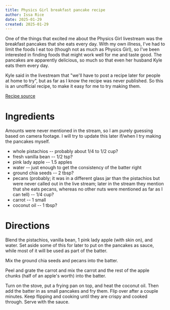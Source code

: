```yaml
---
title: Physics Girl breakfast pancake recipe
author: Issa Rice
date: 2025-01-29
created: 2025-01-29
---
```


One of the things that excited me about the Physics Girl livestream was the breakfast pancakes that she eats every day. With my own illness, I've had to limit the foods I eat too (though not as much as Physics Girl), so I've been interested in finding foods that might work well for me and taste good. The pancakes are apparently delicious, so much so that even her husband Kyle eats them every day.

Kyle said in the livestream that "we'll have to post a recipe later for people at home to try", but as far as I know the recipe was never published. So this is an unofficial recipe, to make it easy for me to try making them.

[Recipe source](https://www.youtube.com/watch?v=v8HWt9g4L0k&t=14m15s)

# Ingredients

Amounts were never mentioned in the stream, so I am purely guessing based on camera footage. I will try to update this later if/when I try making the pancakes myself.

- whole pistachios -- probably about 1/4 to 1/2 cup?
- fresh vanilla bean -- 1/2 tsp?
- pink lady apple -- 1.5 apples
- water -- just enough to get the consistency of the batter right
- ground chia seeds -- 2 tbsp?
- pecans (probably; it was in a different glass jar than the pistachios but were never called out in the live stream; later in the stream they mention that she eats pecans, whereas no other nuts were mentioned as far as I can tell) -- 1/4 cup?
- carrot -- 1 small
- coconut oil -- 1 tbsp?

# Directions

Blend the pistachios, vanilla bean, 1 pink lady apple (with skin on), and water. Set aside some of this for later to put on the pancakes as sauce, while most of it will be used as part of the batter.

Mix the ground chia seeds and pecans into the batter.

Peel and grate the carrot and mix the carrot and the rest of the apple chunks (half of an apple's worth) into the batter.

Turn on the stove, put a frying pan on top, and heat the coconut oil. Then add the batter in as small pancakes and fry them. Flip over after a couple minutes. Keep flipping and cooking until they are crispy and cooked through. Serve with the sauce.

